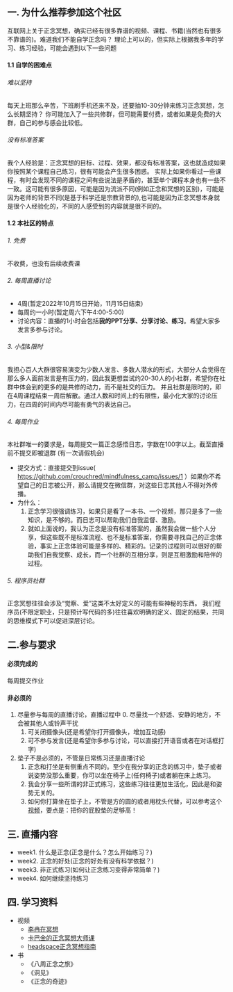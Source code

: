 ## 一. 为什么推荐参加这个社区
互联网上关于正念冥想，确实已经有很多靠谱的视频、课程、书籍(当然也有很多不靠谱的)。难道我们不能自学正念吗？
理论上可以的，但实际上根据我多年的学习、练习经验，可能会遇到以下一些问题
#### 1.1 自学的困难点
###### 难以坚持
每天上班那么辛苦，下班刷手机还来不及，还要抽10-30分钟来练习正念冥想，怎么长期坚持？
你可能加入了一些共修群，但可能需要付费，或者如果是免费的大群，自己的参与感会比较低。

###### 没有标准答案
我个人经验是：正念冥想的目标、过程、效果，都没有标准答案，这也就造成如果你按照某个课程自己练习，很有可能会产生很多困惑。
实际上如果你看过一些课程，有时会发现不同的课程之间有些说法是矛盾的，甚至单个课程本身也有一些不一致。这可能有很多原因，可能是因为流派不同(例如正念和冥想的区别)，可能是因为老师的背景不同(是基于科学还是宗教背景的),也可能是因为正念冥想本身就是很个人经验化的，不同的人感受到的内容就是很不同的。

#### 1.2 本社区的特点
###### 1. 免费
不收费，也没有后续收费课

###### 2. 每周直播讨论
+ 4周(暂定2022年10月15日开始，11月15日结束)
+ 每周约一小时(暂定周六下午4:00-5:00)
+ 讨论内容：直播的1小时会包括**我的PPT分享、分享讨论、练习**。希望大家多发言多参与讨论。

###### 3. 小型&限时
我担心百人大群很容易演变为少数人发言、多数人潜水的形式，大部分人会觉得在那么多人面前发言是有压力的，因此我更想尝试约20-30人的小社群，希望你在社群中体会到的更多的是共修的动力，而不是社交的压力。
并且社群是限时的，即在4周课程结束一周后解散。通过人数和时间上的有限性，最小化大家的讨论压力，在四周的时间内尽可能有勇气的表达自己。

###### 4. 每周作业
本社群唯一的要求是，每周提交一篇正念感悟日志，字数在100字以上。截至直播前不提交即被退群 (有一次请假机会)
+ 提交方式：直接提交到issue( https://github.com/crouchred/mindfulness_camp/issues/1 ）如果你不希望自己的日志被公开，那么请提交在微信群，对这些日志其他人不得对外传播。
+ 为什么： 
    1. 正念学习很强调练习，如果只是看了一本书、一个视频，那只是多了一些知识，是不够的。而日志可以帮助我们自我监督、激励。
    2. 就如上面说的，我认为正念是没有标准答案的，虽然我会做一些个人分享，但这些既不是标准流程、也不是标准答案，你需要寻找自己的正念体验，事实上正念体验可能是多样的、精彩的。记录的过程则可以很好的帮助我们自我觉察、成长，而一个社群的互相分享，则是互相激励和陪伴的过程。

###### 5. 程序员社群
正念冥想往往会涉及“觉察、爱”这类不太好定义的可能有些神秘的东西。
我们程序员(不限定职业，只是预计写代码的多)往往喜欢明确的定义、固定的结果，共同的思维模式下可以促进深层讨论。


## 二.参与要求

#### 必须完成的
每周提交作业

#### 非必须的
1. 尽量参与每周的直播讨论，直播过程中
    0. 尽量找一个舒适、安静的地方，不会被其他人或铃声干扰
	1. 可关闭摄像头(还是希望你打开摄像头，增加互动感)
	2. 可不参与发言(还是希望你多参与讨论，可以直接打开语音或者在对话框打字)
2. 垫子不是必须的，不管是日常练习还是直播讨论
	1. 正念和打坐是有侧重点不同的。至少在我分享的正念的练习中，垫子或者说姿势没那么重要，你可以坐在椅子上(任何椅子)或者躺在床上练习。
	2. 我会分享一些所谓的非正式练习，这些练习往往更加生活化，因此是和姿势无关的。
    3. 如何你打算坐在垫子上，不管是方的圆的或者用枕头代替，可以参考这个[视频](https://www.youtube.com/watch?v=767oowLuNpU)，要点是：把你的屁股垫的足够高！

## 三. 直播内容
+ week1. 什么是正念(正念是什么？怎么开始练习？)
+ week2. 正念的好处(正念的好处有没有科学依据？)
+ week3. 非正式练习(如何让正念练习变得非常简单？)
+ week4. 如何继续坚持练习

## 四. 学习资料
+ 视频
	+ [李冉在冥想](https://www.bilibili.com/video/BV1Rq4y1F7r4)
	+ [卡巴金的正念冥想大师课](https://www.bilibili.com/video/BV19y4y1V7RU)
	+ [headspace正念冥想指南](https://www.bilibili.com/video/BV1Pf4y157pj)
+ 书
	+ 《八周正念之旅》 
	+ 《洞见》
	+ 《正念的奇迹》
